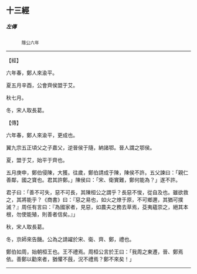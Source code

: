

## 十三經

##### 左傳
　　　`隱公六年`

* * *

【經】

六年春，鄭人來渝平。

夏五月辛酉，公會齊侯盟于艾。

秋七月。

冬，宋人取長葛。

【傳】

六年春，鄭人來渝平，更成也。

翼九宗五正頃父之子嘉父，逆晉侯于隨，納諸鄂。晉人謂之鄂侯。

夏，盟于艾，始平于齊也。

五月庚申，鄭伯侵陳，大獲。往歲，鄭伯請成于陳，陳侯不許。五父諫曰：「親仁善鄰，國之寶也。君其許鄭。」陳侯曰：「宋、衛實難，鄭何能為？」遂不許。

君子曰：「善不可失，惡不可長，其陳桓公之謂乎？長惡不悛，從自及也。雖欲救之，其將能乎？《商書》曰：『惡之易也，如火之燎于原，不可鄉邇，其猶可撲滅？』周任有言曰：『為國家者，見惡，如農夫之務去草焉，芟夷蘊崇之，絕其本根，勿使能殖，則善者信矣。』」

秋，宋人取長葛。

冬，京師來告饑。公為之請糴於宋、衛、齊、鄭，禮也。

鄭伯如周，始朝桓王也。王不禮焉。周桓公言於王曰：「我周之東遷，晉、鄭焉依。善鄭以勸來者，猶懼不蔇，況不禮焉？鄭不來矣！」

* * *

